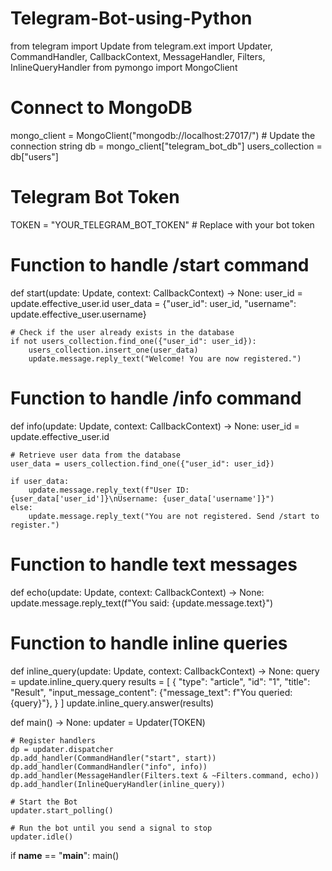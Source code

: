 # Telegram-Bot-using-Python
from telegram import Update
from telegram.ext import Updater, CommandHandler, CallbackContext, MessageHandler, Filters, InlineQueryHandler
from pymongo import MongoClient

# Connect to MongoDB
mongo_client = MongoClient("mongodb://localhost:27017/")  # Update the connection string
db = mongo_client["telegram_bot_db"]
users_collection = db["users"]

# Telegram Bot Token
TOKEN = "YOUR_TELEGRAM_BOT_TOKEN"  # Replace with your bot token

# Function to handle /start command
def start(update: Update, context: CallbackContext) -> None:
    user_id = update.effective_user.id
    user_data = {"user_id": user_id, "username": update.effective_user.username}
    
    # Check if the user already exists in the database
    if not users_collection.find_one({"user_id": user_id}):
        users_collection.insert_one(user_data)
        update.message.reply_text("Welcome! You are now registered.")

# Function to handle /info command
def info(update: Update, context: CallbackContext) -> None:
    user_id = update.effective_user.id
    
    # Retrieve user data from the database
    user_data = users_collection.find_one({"user_id": user_id})
    
    if user_data:
        update.message.reply_text(f"User ID: {user_data['user_id']}\nUsername: {user_data['username']}")
    else:
        update.message.reply_text("You are not registered. Send /start to register.")

# Function to handle text messages
def echo(update: Update, context: CallbackContext) -> None:
    update.message.reply_text(f"You said: {update.message.text}")

# Function to handle inline queries
def inline_query(update: Update, context: CallbackContext) -> None:
    query = update.inline_query.query
    results = [
        {
            "type": "article",
            "id": "1",
            "title": "Result",
            "input_message_content": {"message_text": f"You queried: {query}"},
        }
    ]
    update.inline_query.answer(results)

def main() -> None:
    updater = Updater(TOKEN)

    # Register handlers
    dp = updater.dispatcher
    dp.add_handler(CommandHandler("start", start))
    dp.add_handler(CommandHandler("info", info))
    dp.add_handler(MessageHandler(Filters.text & ~Filters.command, echo))
    dp.add_handler(InlineQueryHandler(inline_query))

    # Start the Bot
    updater.start_polling()

    # Run the bot until you send a signal to stop
    updater.idle()

if __name__ == "__main__":
    main()
